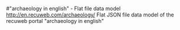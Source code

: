 #"archaeology in english" - Flat file data model
http://en.recuweb.com/archaeology/
Flat JSON file data model of the recuweb portal "archaeology in english"
